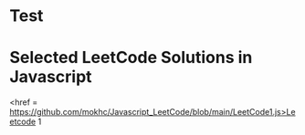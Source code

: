# Test
# Selected LeetCode Solutions in Javascript

<href = https://github.com/mokhc/Javascript_LeetCode/blob/main/LeetCode1.js>Leetcode 1
